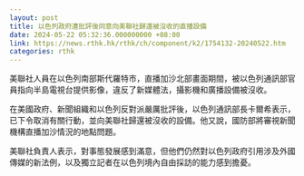 ```yaml
---
layout: post
title: 以色列政府遭批評後同意向美聯社歸還被沒收的直播設備
date: 2024-05-22 05:32:36.000000000 +08:00
link: https://news.rthk.hk/rthk/ch/component/k2/1754132-20240522.htm
categories: rthk
---
```


美聯社人員在以色列南部斯代羅特市，直播加沙北部畫面期間，被以色列通訊部官員指向半島電視台提供影像，違反了新媒體法，攝影機和廣播設備被沒收。

在美國政府、新聞組織和以色列反對派嚴厲批評後，以色列通訊部長卡爾希表示，已下令取消有關行動，並向美聯社歸還被沒收的設備。他又說，國防部將審視新聞機構直播加沙情況的地點問題。

美聯社負責人表示，對事態發展感到滿意，但他們仍然對以色列政府引用涉及外國傳媒的新法例，以及獨立記者在以色列境內自由採訪的能力感到擔憂。
